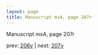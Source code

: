 ```yaml
---
layout: page
title: Manuscript msA, page 207r
---
```


Manuscript msA, page 207r

prev:  [206v](../206v) | next:  [207v](../207v)